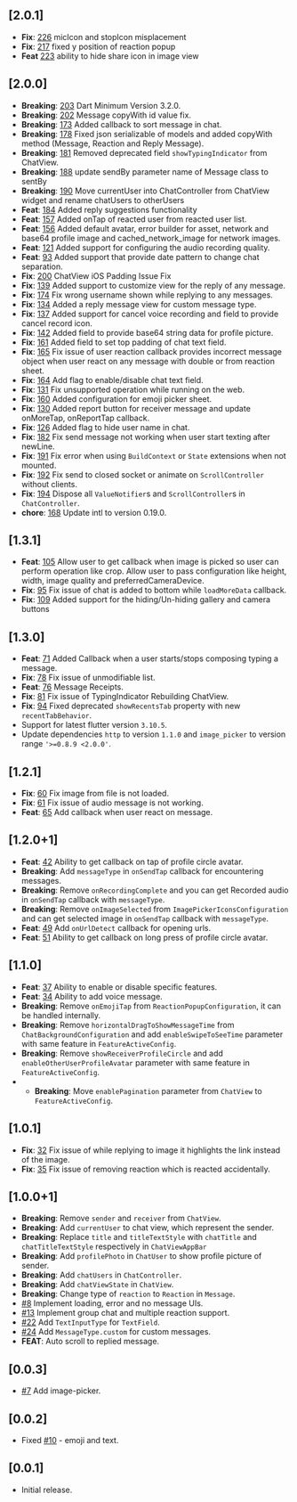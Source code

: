 ## [2.0.1]

* **Fix**: [226](https://github.com/SimformSolutionsPvtLtd/flutter_chatview/issues/226) micIcon and
  stopIcon misplacement
* **Fix**: [217](https://github.com/SimformSolutionsPvtLtd/flutter_chatview/pull/217) fixed y
  position of reaction popup
* **Feat** [223](https://github.com/SimformSolutionsPvtLtd/flutter_chatview/issues/223) ability to
  hide share icon in image view

## [2.0.0]

* **Breaking**: [203](https://github.com/SimformSolutionsPvtLtd/flutter_chatview/pull/203) Dart
  Minimum Version 3.2.0.
* **Breaking**: [202](https://github.com/SimformSolutionsPvtLtd/flutter_chatview/pull/202)
  Message copyWith id value fix.
* **Breaking**: [173](https://github.com/SimformSolutionsPvtLtd/flutter_chatview/pull/173) Added
  callback to sort message in chat.
* **Breaking**: [178](https://github.com/SimformSolutionsPvtLtd/flutter_chatview/pull/178) Fixed
  json serializable of models and added copyWith method (Message, Reaction and Reply Message).
* **Breaking**: [181](https://github.com/SimformSolutionsPvtLtd/flutter_chatview/pull/181) Removed
  deprecated field `showTypingIndicator` from ChatView.
* **Breaking**: [188](https://github.com/SimformSolutionsPvtLtd/flutter_chatview/pull/188) update
  sendBy parameter name of Message class to sentBy
* **Breaking**: [190](https://github.com/SimformSolutionsPvtLtd/flutter_chatview/pull/190) Move
  currentUser into ChatController from ChatView widget and rename chatUsers to otherUsers
* **Feat**: [184](https://github.com/SimformSolutionsPvtLtd/flutter_chatview/pull/184) Added reply
  suggestions functionality
* **Feat**: [157](https://github.com/SimformSolutionsPvtLtd/flutter_chatview/pull/157) Added onTap
  of reacted user from reacted user list.
* **Feat**: [156](https://github.com/SimformSolutionsPvtLtd/flutter_chatview/pull/156) Added
  default avatar, error builder for asset, network and base64 profile image and
  cached_network_image for network images.
* **Feat**: [121](https://github.com/SimformSolutionsPvtLtd/flutter_chatview/pull/121) Added support
  for configuring the audio recording quality.
* **Feat**: [93](https://github.com/SimformSolutionsPvtLtd/flutter_chatview/issues/93) Added support
  that provide date pattern to change chat separation.
* **Fix**: [200](https://github.com/SimformSolutionsPvtLtd/flutter_chatview/pull/200) ChatView
  iOS Padding Issue Fix
* **Fix**: [139](https://github.com/SimformSolutionsPvtLtd/flutter_chatview/issues/139) Added
  support to customize view for the reply of any message.
* **Fix**: [174](https://github.com/SimformSolutionsPvtLtd/flutter_chatview/issues/174) Fix wrong
  username shown while replying to any messages.
* **Fix**: [134](https://github.com/SimformSolutionsPvtLtd/flutter_chatview/issues/134) Added a
  reply message view for custom message type.
* **Fix**: [137](https://github.com/SimformSolutionsPvtLtd/flutter_chatview/issues/137) Added
  support for cancel voice recording and field to provide cancel record icon.
* **Fix**: [142](https://github.com/SimformSolutionsPvtLtd/flutter_chatview/issues/142) Added field
  to provide base64 string data for profile picture.
* **Fix**: [161](https://github.com/SimformSolutionsPvtLtd/flutter_chatview/pull/161) Added field
  to set top padding of chat text field.
* **Fix**: [165](https://github.com/SimformSolutionsPvtLtd/flutter_chatview/issues/165) Fix issue of
  user reaction callback provides incorrect message object when user react on any message with
  double or from reaction sheet.
* **Fix**: [164](https://github.com/SimformSolutionsPvtLtd/flutter_chatview/issues/164) Add flag to
  enable/disable chat text field.
* **Fix**: [131](https://github.com/SimformSolutionsPvtLtd/flutter_chatview/issues/131) Fix
  unsupported operation while running on the web.
* **Fix**: [160](https://github.com/SimformSolutionsPvtLtd/flutter_chatview/pull/160) Added
  configuration for emoji picker sheet.
* **Fix**: [130](https://github.com/SimformSolutionsPvtLtd/flutter_chatview/issues/130) Added report
  button for receiver message and update onMoreTap, onReportTap callback.
* **Fix**: [126](https://github.com/SimformSolutionsPvtLtd/flutter_chatview/issues/126) Added flag
  to hide user name in chat.
* **Fix**: [182](https://github.com/SimformSolutionsPvtLtd/flutter_chatview/issues/182) Fix
  send message not working when user start texting after newLine.
* **Fix**: [191](https://github.com/SimformSolutionsPvtLtd/flutter_chatview/pull/191) Fix
  error when using `BuildContext` or `State` extensions when not mounted.
* **Fix**: [192](https://github.com/SimformSolutionsPvtLtd/flutter_chatview/pull/192) Fix
  send to closed socket or animate on `ScrollController` without clients.
* **Fix**: [194](https://github.com/SimformSolutionsPvtLtd/flutter_chatview/pull/194) Dispose
  all `ValueNotifier`s and `ScrollController`s in `ChatController`.
* **chore**: [168](https://github.com/SimformSolutionsPvtLtd/flutter_chatview/pull/168) Update
  intl to version 0.19.0.

## [1.3.1]

* **Feat**: [105](https://github.com/SimformSolutionsPvtLtd/flutter_chatview/pull/105) Allow user
  to get callback when image is picked so user can perform operation like crop. Allow user to pass
  configuration like height, width, image quality and preferredCameraDevice.
* **Fix**: [95](https://github.com/SimformSolutionsPvtLtd/flutter_chatview/issues/95) Fix issue of
  chat is added to bottom while `loadMoreData` callback.
* **Fix**: [109](https://github.com/SimformSolutionsPvtLtd/flutter_chatview/issues/109) Added
  support for the hiding/Un-hiding gallery and camera buttons

## [1.3.0]

* **Feat**: [71](https://github.com/SimformSolutionsPvtLtd/flutter_chatview/pull/71) Added Callback
  when a user starts/stops composing typing a message.
* **Fix**: [78](https://github.com/SimformSolutionsPvtLtd/flutter_chatview/pull/78) Fix issue of
  unmodifiable list.
* **Feat**: [76](https://github.com/SimformSolutionsPvtLtd/flutter_chatview/pull/76) Message
  Receipts.
* **Fix**: [81](https://github.com/SimformSolutionsPvtLtd/flutter_chatview/pull/81) Fix issue of
  TypingIndicator Rebuilding ChatView.
* **Fix**: [94](https://github.com/SimformSolutionsPvtLtd/flutter_chatview/pull/94) Fixed deprecated
  `showRecentsTab` property with new `recentTabBehavior`.
* Support for latest flutter version `3.10.5`.
* Update dependencies `http` to version `1.1.0` and `image_picker` to version
  range `'>=0.8.9 <2.0.0'`.

## [1.2.1]

* **Fix**: [60](https://github.com/SimformSolutionsPvtLtd/flutter_chatview/issues/60) Fix image from
  file is not loaded.
* **Fix**: [61](https://github.com/SimformSolutionsPvtLtd/flutter_chatview/issues/61) Fix issue of
  audio message is not working.
* **Feat**: [65](https://github.com/SimformSolutionsPvtLtd/flutter_chatview/issues/65) Add callback
  when user react on message.

## [1.2.0+1]

* **Feat**: [42](https://github.com/SimformSolutionsPvtLtd/flutter_chatview/issues/42) Ability to
  get callback on tap of profile circle avatar.
* **Breaking**: Add `messageType` in `onSendTap` callback for encountering messages.
* **Breaking**: Remove `onRecordingComplete` and you can get Recorded audio in `onSendTap` callback
  with `messageType`.
* **Breaking**: Remove `onImageSelected` from `ImagePickerIconsConfiguration` and can get selected
  image in `onSendTap` callback with `messageType`.
* **Feat**: [49](https://github.com/SimformSolutionsPvtLtd/flutter_chatview/issues/49)
  Add `onUrlDetect`
  callback for opening urls.
* **Feat**: [51](https://github.com/SimformSolutionsPvtLtd/flutter_chatview/issues/51) Ability to
  get callback on long press of profile circle avatar.

## [1.1.0]

* **Feat**: [37](https://github.com/SimformSolutionsPvtLtd/flutter_chatview/issues/37) Ability to
  enable or disable specific features.
* **Feat**: [34](https://github.com/SimformSolutionsPvtLtd/flutter_chatview/issues/34) Ability to
  add voice message.
* **Breaking**: Remove `onEmojiTap` from `ReactionPopupConfiguration`, it can be handled internally.
* **Breaking**: Remove `horizontalDragToShowMessageTime` from `ChatBackgroundConfiguration` and
  add `enableSwipeToSeeTime` parameter with same feature in `FeatureActiveConfig`.
* **Breaking**: Remove `showReceiverProfileCircle` and add `enableOtherUserProfileAvatar` parameter
  with same feature in `FeatureActiveConfig`.
*
    * **Breaking**: Move `enablePagination` parameter from `ChatView` to `FeatureActiveConfig`.

## [1.0.1]

* **Fix**: [32](https://github.com/SimformSolutionsPvtLtd/flutter_chatview/issues/32) Fix issue of
  while replying to image it highlights the link instead of the image.
* **Fix**: [35](https://github.com/SimformSolutionsPvtLtd/flutter_chatview/issues/35) Fix issue of
  removing reaction which is reacted accidentally.

## [1.0.0+1]

* **Breaking**: Remove `sender` and `receiver` from `ChatView`.
* **Breaking**: Add `currentUser` to chat view, which represent the sender.
* **Breaking**: Replace `title` and `titleTextStyle` with `chatTitle` and `chatTitleTextStyle`
  respectively in `ChatViewAppBar`
* **Breaking**: Add `profilePhoto` in `ChatUser` to show profile picture of sender.
* **Breaking**: Add `chatUsers` in `ChatController`.
* **Breaking**: Add `chatViewState` in `ChatView`.
* **Breaking**: Change type of `reaction` to `Reaction` in `Message`.
* [#8](https://github.com/SimformSolutionsPvtLtd/flutter_chatview/issues/8) Implement loading, error
  and no message UIs.
* [#13](https://github.com/SimformSolutionsPvtLtd/flutter_chatview/issues/13) Implement group chat
  and multiple reaction support.
* [#22](https://github.com/SimformSolutionsPvtLtd/flutter_chatview/issues/22) Add `TextInputType`
  for `TextField`.
* [#24](https://github.com/SimformSolutionsPvtLtd/flutter_chatview/issues/24)
  Add `MessageType.custom` for custom messages.
* **FEAT**: Auto scroll to replied message.

## [0.0.3]

* [#7](https://github.com/SimformSolutionsPvtLtd/flutter_chatview/issues/7) Add
  image-picker.

## [0.0.2]

* Fixed [#10](https://github.com/SimformSolutionsPvtLtd/flutter_chatview/issues/10) - emoji and
  text.

## [0.0.1]

* Initial release.


